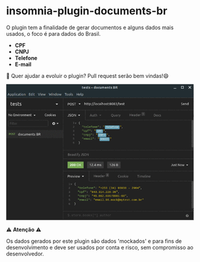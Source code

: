 # insomnia-plugin-documents-br

O plugin tem a finalidade de gerar documentos e alguns dados mais usados, o foco é para dados do Brasil.

- **CPF**
- **CNPJ**
- **Telefone**
- **E-mail**

🚀️ Quer ajudar a evoluir o plugin? Pull request serão bem vindas!😄

[![Video You tube demonstração](./preview.gif)](https://www.youtube.com/watch?v=fWlzqOl6PmM "Vídeo de demonstração")

⚠️ **Atenção** ⚠️

Os dados gerados por este plugin são dados 'mockados' e para fins de desenvolvimento e deve ser usados por conta e risco, sem compromisso ao desenvolvedor.
